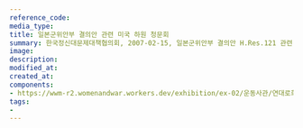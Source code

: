 ```yaml
---
reference_code:
media_type:
title: 일본군위안부 결의안 관련 미국 하원 청문회
summary: 한국정신대문제대책협의회, 2007-02-15, 일본군위안부 결의안 H.Res.121 관련 미국 하원 청문회에 김군자, 이용수, 얀 루프 오헨이 참석했다. 해당 결의안은 7월 30일 본회의에서 만장일치로 통과되었다.  
image:
description:
modified_at:
created_at:
components:
- https://wwm-r2.womenandwar.workers.dev/exhibition/ex-02/운동사관/연대로희망을만들다/20070215%20미%20하원%20청문회_1790.jpg
tags:
-
---
```

